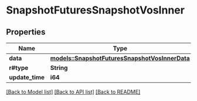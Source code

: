 # SnapshotFuturesSnapshotVosInner

## Properties

Name | Type | Description | Notes
------------ | ------------- | ------------- | -------------
**data** | [**models::SnapshotFuturesSnapshotVosInnerData**](snapshotFutures_snapshotVos_inner_data.md) |  | 
**r#type** | **String** |  | 
**update_time** | **i64** |  | 

[[Back to Model list]](../README.md#documentation-for-models) [[Back to API list]](../README.md#documentation-for-api-endpoints) [[Back to README]](../README.md)


